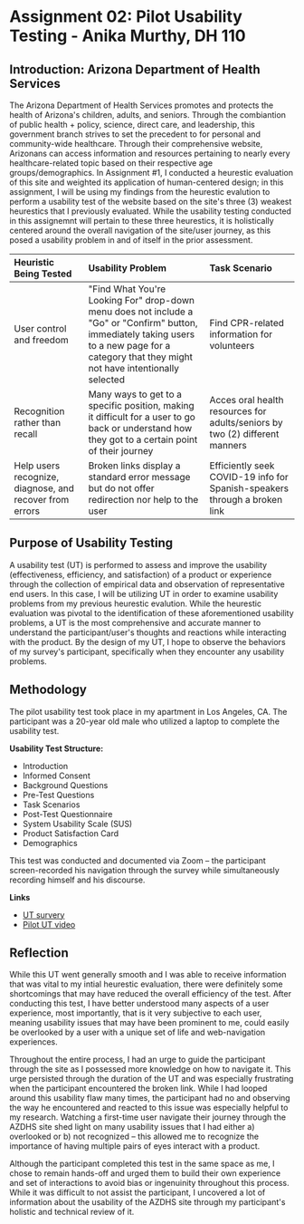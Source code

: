 # Assignment 02: Pilot Usability Testing - Anika Murthy, DH 110

## Introduction: Arizona Department of Health Services
The Arizona Department of Health Services promotes and protects the health of Arizona's children, adults, and seniors. Through the combiantion of public health + policy, science, direct care, and leadership, this government branch strives to set the precedent to for personal and community-wide healthcare. Through their comprehensive website, Arizonans can access information and resources pertaining to nearly every healthcare-related topic based on their respective age groups/demographics. In Assignment #1, I conducted a heurestic evaluation of this site and weighted its application of human-centered design; in this assignment, I will be using my findings from the heurestic evalution to perform a usability test of the website based on the site's three (3) weakest heurestics that I previously evaluated. While the usability testing conducted in this assignemnt will pertain to these three heurestics, it is holistically centered around the overall navigation of the site/user journey, as this posed a usability problem in and of itself in the prior assessment.

Heuristic Being Tested | Usability Problem  | Task Scenario  |
:--- | :--- | :--- |
User control and freedom  | "Find What You're Looking For" drop-down  menu does not include a "Go" or "Confirm" button, immediately taking users to a new page for a category that they might not have intentionally selected  | Find CPR-related information for volunteers
Recognition rather than recall  | Many ways to get to a specific position, making it difficult for a user to go back or understand how they got to a certain point of their journey | Acces oral health resources for adults/seniors by two (2) different manners |
Help users recognize, diagnose, and recover from errors | Broken links display a standard error message but do not offer redirection nor help to the user  | Efficiently seek COVID-19 info for Spanish-speakers through a broken link  |

## Purpose of Usability Testing
A usability test (UT) is performed to assess and improve the usability (effectiveness, efficiency, and satisfaction) of a product or experience through the collection of empirical data and observation of representative end users. In this case, I will be utilizing UT in order to examine usability problems from my previous heurestic evalution. While the heurestic evaluation was pivotal to the identification of these aforementioned usability problems, a UT is the most comprehensive and accurate manner to understand the participant/user's thoughts and reactions while interacting with the product. By the design of my UT, I hope to observe the behaviors of my survey's participant, specifically when they encounter any usability problems. 

## Methodology
The pilot usability test took place in my apartment in Los Angeles, CA. The participant was a 20-year old male who utilized a laptop to complete the usability test. 

**Usability Test Structure:**
* Introduction
* Informed Consent
* Background Questions
* Pre-Test Questions
* Task Scenarios 
* Post-Test Questionnaire
* System Usability Scale (SUS)
* Product Satisfaction Card
* Demographics

This test was conducted and documented via Zoom – the participant screen-recorded his navigation through the survey while simultaneously recording himself and his discourse. 

**Links**
* [UT survery](https://forms.gle/nA3WBjNJCE5KjU6d6)
* [Pilot UT video](https://drive.google.com/file/d/1xfG3mVq9kjtU7QPnZDdWaXDjNp3VzpsS/view?usp=sharing) 

## Reflection
While this UT went generally smooth and I was able to receive information that was vital to my intial heurestic evaluation, there were definitely some shortcomings that may have reduced the overall efficiency of the test. After conducting this test, I have better understood many aspects of a user experience, most importantly, that is it very subjective to each user, meaning usability issues that may have been prominent to me, could easily be overlooked by a user with a unique set of life and web-navigation experiences. 

Throughout the entire process, I had an urge to guide the participant through the site as I possessed more knowledge on how to navigate it. This urge persisted through the duration of the UT and was especially frustrating when the participant encountered the broken link. While I had looped around this usability flaw many times, the participant had no and observing the way he encountered and reacted to this issue was especially helpful to my research. Watching a first-time user navigate their journey through the AZDHS site shed light on many usability issues that I had either a) overlooked or b) not recognized – this allowed me to recognize the importance of having multiple pairs of eyes interact with a product.

Although the participant completed this test in the same space as me, I chose to remain hands-off and urged them to build their own experience and set of interactions to avoid bias or ingenuinity throughout this process. While it was difficult to not assist the participant, I uncovered a lot of information about the usability of the AZDHS site through my participant's holistic and technical review of it. 
